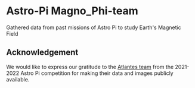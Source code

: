 # Astro-Pi Magno_Phi-team
Gathered data from past missions of Astro Pi to study Earth's Magnetic Field

## Acknowledgement
We would like to express our gratitude to the [Atlantes team](https://github.com/niubit/astropi_atlantes_2021-2022) from the 2021-2022 Astro Pi competition for making their data and images publicly available.
